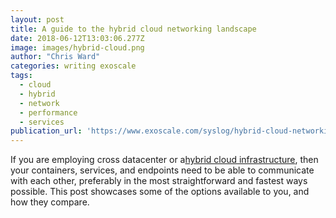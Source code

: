 ```yaml
---
layout: post
title: A guide to the hybrid cloud networking landscape
date: 2018-06-12T13:03:06.277Z
image: images/hybrid-cloud.png
author: "Chris Ward"
categories: writing exoscale
tags:
  - cloud
  - hybrid
  - network
  - performance
  - services
publication_url: 'https://www.exoscale.com/syslog/hybrid-cloud-networking/'
---
```


If you are employing cross datacenter or a[hybrid cloud infrastructure](https://www.exoscale.com/virtual-private-cloud/), then your containers, services, and endpoints need to be able to communicate with each other, preferably in the most straightforward and fastest ways possible. This post showcases some of the options available to you, and how they compare.
